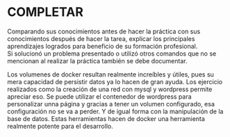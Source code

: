 # COMPLETAR  
Comparando sus conocimientos antes de hacer la práctica con sus conocimientos después de hacer la tarea, explicar los principales aprendizajes logrados para beneficio de su formación profesional.  
Si solucionó un problema presentado o utilizó otros comandos que no se mencionan al realizar la práctica también se debe documentar.

Los volumenes de docker resultan realmente increíbles y útiles, pues su mera capacidad de persistir datos ya lo hacen de gran ayuda. Los ejercicio realizados como la creación de una red con mysql y wordpress permite apreciar eso. Se puede utilizar el contenedor de wordpress para personalizar unna página y gracias a tener un volumen configurado, esa configuración no se va a perder. Y de igual forma con la manipulación de la base de datos. Estas herramientas hacen de docker una herramienta realmente potente para el desarrollo.
